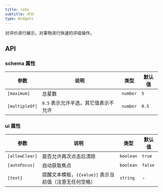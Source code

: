```yaml
---
title: rate
subtitle: 评分
type: Widgets
---
```


对评价进行展示，对事物进行快速的评级操作。

## API

### schema 属性

参数 | 说明 | 类型 | 默认值
----|------|-----|------
`[maximum]` | 总星数 | `number` | `5`
`[multipleOf]` | `0.5` 表示允许半选，其它值表示不允许 | `number` | `0.5`

### ui 属性

参数 | 说明 | 类型 | 默认值
----|------|-----|------
`[allowClear]` | 是否允许再次点击后清除 | `boolean` | `true`
`[autoFocus]` | 自动获取焦点 | `boolean` | `false`
`[text]` | 提醒文本模板，`{{value}}` 表示当前值（注意无任何空格） | `string` | -
